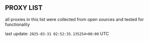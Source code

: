 ## PROXY LIST

all proxies in this list were collected from open sources and tested for functionality

last update: `2025-03-31 02:52:35.135254+00:00` UTC
